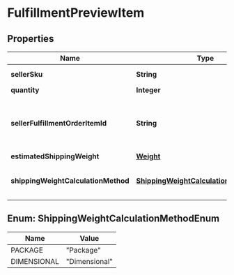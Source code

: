 # FulfillmentPreviewItem

## Properties
Name | Type | Description | Notes
------------ | ------------- | ------------- | -------------
**sellerSku** | **String** | The seller SKU of the item. | 
**quantity** | **Integer** |  | 
**sellerFulfillmentOrderItemId** | **String** | A fulfillment order item identifier that the seller created with a call to the createFulfillmentOrder operation. | 
**estimatedShippingWeight** | [**Weight**](Weight.md) |  |  [optional]
**shippingWeightCalculationMethod** | [**ShippingWeightCalculationMethodEnum**](#ShippingWeightCalculationMethodEnum) | The method used to calculate the estimated shipping weight. |  [optional]

<a name="ShippingWeightCalculationMethodEnum"></a>
## Enum: ShippingWeightCalculationMethodEnum
Name | Value
---- | -----
PACKAGE | &quot;Package&quot;
DIMENSIONAL | &quot;Dimensional&quot;

